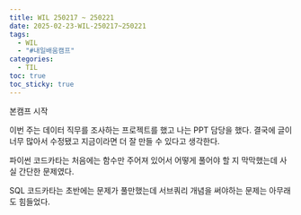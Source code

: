 ```yaml
---
title: WIL 250217 ~ 250221
date: 2025-02-23-WIL-250217~250221
tags:
  - WIL
  - "#내일배움캠프"
categories:
  - TIL
toc: true
toc_sticky: true
---
```


본캠프 시작

이번 주는 데이터 직무를 조사하는 프로젝트를 했고 나는 PPT 담당을 했다.
결국에 글이 너무 많아서 수정됐고 지금이라면 더 잘 만들 수 있다고 생각한다.

파이썬 코드카타는 처음에는 함수만 주어져 있어서 어떻게 풀어야 할 지 막막했는데 사실 간단한 문제였다.

SQL 코드카타는 초반에는 문제가 풀만했는데 서브쿼리 개념을 써야하는 문제는 아무래도 힘들었다.

